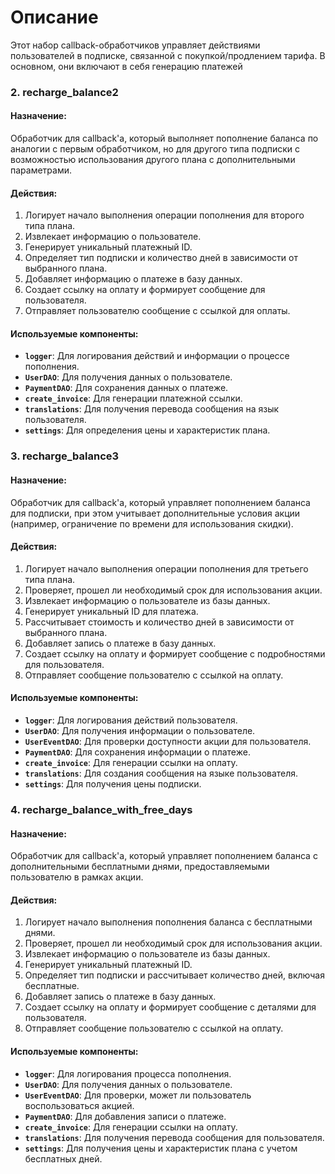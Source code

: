 # Описание
Этот набор callback-обработчиков управляет действиями пользователей в подписке, связанной с покупкой/продлением тарифа. В основном, они включают в себя генерацию платежей
### 2. recharge_balance2

#### Назначение:

Обработчик для callback'а, который выполняет пополнение баланса по аналогии с первым обработчиком, но для другого типа подписки с возможностью использования другого плана с дополнительными параметрами.

#### Действия:

1. Логирует начало выполнения операции пополнения для второго типа плана.
2. Извлекает информацию о пользователе.
3. Генерирует уникальный платежный ID.
4. Определяет тип подписки и количество дней в зависимости от выбранного плана.
5. Добавляет информацию о платеже в базу данных.
6. Создает ссылку на оплату и формирует сообщение для пользователя.
7. Отправляет пользователю сообщение с ссылкой для оплаты.

#### Используемые компоненты:

- **`logger`**: Для логирования действий и информации о процессе пополнения.
- **`UserDAO`**: Для получения данных о пользователе.
- **`PaymentDAO`**: Для сохранения данных о платеже.
- **`create_invoice`**: Для генерации платежной ссылки.
- **`translations`**: Для получения перевода сообщения на язык пользователя.
- **`settings`**: Для определения цены и характеристик плана.
### 3. recharge_balance3

#### Назначение:

Обработчик для callback'а, который управляет пополнением баланса для подписки, при этом учитывает дополнительные условия акции (например, ограничение по времени для использования скидки).

#### Действия:

1. Логирует начало выполнения операции пополнения для третьего типа плана.
2. Проверяет, прошел ли необходимый срок для использования акции.
3. Извлекает информацию о пользователе из базы данных.
4. Генерирует уникальный ID для платежа.
5. Рассчитывает стоимость и количество дней в зависимости от выбранного плана.
6. Добавляет запись о платеже в базу данных.
7. Создает ссылку на оплату и формирует сообщение с подробностями для пользователя.
8. Отправляет сообщение пользователю с ссылкой на оплату.

#### Используемые компоненты:

- **`logger`**: Для логирования действий пользователя.
- **`UserDAO`**: Для получения информации о пользователе.
- **`UserEventDAO`**: Для проверки доступности акции для пользователя.
- **`PaymentDAO`**: Для сохранения информации о платеже.
- **`create_invoice`**: Для генерации ссылки на оплату.
- **`translations`**: Для создания сообщения на языке пользователя.
- **`settings`**: Для получения цены подписки.
### 4. recharge_balance_with_free_days

#### Назначение:

Обработчик для callback'а, который управляет пополнением баланса с дополнительными бесплатными днями, предоставляемыми пользователю в рамках акции.

#### Действия:

1. Логирует начало выполнения пополнения баланса с бесплатными днями.
2. Проверяет, прошел ли необходимый срок для использования акции.
3. Извлекает информацию о пользователе из базы данных.
4. Генерирует уникальный платежный ID.
5. Определяет тип подписки и рассчитывает количество дней, включая бесплатные.
6. Добавляет запись о платеже в базу данных.
7. Создает ссылку на оплату и формирует сообщение с деталями для пользователя.
8. Отправляет сообщение пользователю с ссылкой на оплату.

#### Используемые компоненты:

- **`logger`**: Для логирования процесса пополнения.
- **`UserDAO`**: Для получения данных о пользователе.
- **`UserEventDAO`**: Для проверки, может ли пользователь воспользоваться акцией.
- **`PaymentDAO`**: Для добавления записи о платеже.
- **`create_invoice`**: Для генерации ссылки на оплату.
- **`translations`**: Для получения перевода сообщения для пользователя.
- **`settings`**: Для получения цены и характеристик плана с учетом бесплатных дней.